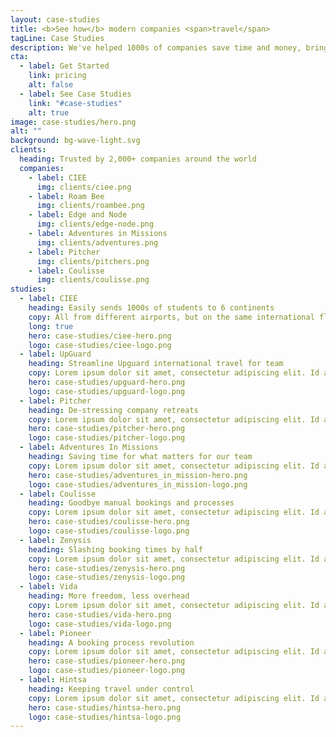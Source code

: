 ```yaml
---
layout: case-studies
title: <b>See how</b> modern companies <span>travel</span>
tagLine: Case Studies
description: We've helped 1000s of companies save time and money, bringing their business travel into the future. Learn how some of our customers are using TravelPerk to manage their business travel more smoothly than ever before.
cta:
  - label: Get Started
    link: pricing
    alt: false
  - label: See Case Studies
    link: "#case-studies"
    alt: true
image: case-studies/hero.png
alt: ""
background: bg-wave-light.svg
clients:
  heading: Trusted by 2,000+ companies around the world
  companies:
    - label: CIEE
      img: clients/ciee.png
    - label: Roam Bee
      img: clients/roambee.png
    - label: Edge and Node
      img: clients/edge-node.png
    - label: Adventures in Missions
      img: clients/adventures.png
    - label: Pitcher
      img: clients/pitchers.png
    - label: Coulisse
      img: clients/coulisse.png
studies:
  - label: CIEE
    heading: Easily sends 1000s of students to 6 continents
    copy: All from different airports, but on the same international flights as rest of group. Each student booking separately, at different times, on their own credit cards
    long: true
    hero: case-studies/ciee-hero.png
    logo: case-studies/ciee-logo.png
  - label: UpGuard
    heading: Streamline Upguard international travel for team
    copy: Lorem ipsum dolor sit amet, consectetur adipiscing elit. Id augue quisque congue vel lorem tincidunt nec. Sed est quam nibh massa.
    hero: case-studies/upguard-hero.png
    logo: case-studies/upguard-logo.png
  - label: Pitcher
    heading: De-stressing company retreats
    copy: Lorem ipsum dolor sit amet, consectetur adipiscing elit. Id augue quisque congue vel lorem tincidunt nec. Sed est quam nibh massa.
    hero: case-studies/pitcher-hero.png
    logo: case-studies/pitcher-logo.png
  - label: Adventures In Missions
    heading: Saving time for what matters for our team
    copy: Lorem ipsum dolor sit amet, consectetur adipiscing elit. Id augue quisque congue vel lorem tincidunt nec. Sed est quam nibh massa.
    hero: case-studies/adventures_in_mission-hero.png
    logo: case-studies/adventures_in_mission-logo.png
  - label: Coulisse
    heading: Goodbye manual bookings and processes
    copy: Lorem ipsum dolor sit amet, consectetur adipiscing elit. Id augue quisque congue vel lorem tincidunt nec. Sed est quam nibh massa.
    hero: case-studies/coulisse-hero.png
    logo: case-studies/coulisse-logo.png
  - label: Zenysis
    heading: Slashing booking times by half
    copy: Lorem ipsum dolor sit amet, consectetur adipiscing elit. Id augue quisque congue vel lorem tincidunt nec. Sed est quam nibh massa.
    hero: case-studies/zenysis-hero.png
    logo: case-studies/zenysis-logo.png
  - label: Vida
    heading: More freedom, less overhead
    copy: Lorem ipsum dolor sit amet, consectetur adipiscing elit. Id augue quisque congue vel lorem tincidunt nec. Sed est quam nibh massa.
    hero: case-studies/vida-hero.png
    logo: case-studies/vida-logo.png
  - label: Pioneer
    heading: A booking process revolution
    copy: Lorem ipsum dolor sit amet, consectetur adipiscing elit. Id augue quisque congue vel lorem tincidunt nec. Sed est quam nibh massa.
    hero: case-studies/pioneer-hero.png
    logo: case-studies/pioneer-logo.png
  - label: Hintsa
    heading: Keeping travel under control
    copy: Lorem ipsum dolor sit amet, consectetur adipiscing elit. Id augue quisque congue vel lorem tincidunt nec. Sed est quam nibh massa.
    hero: case-studies/hintsa-hero.png
    logo: case-studies/hintsa-logo.png
---
```

